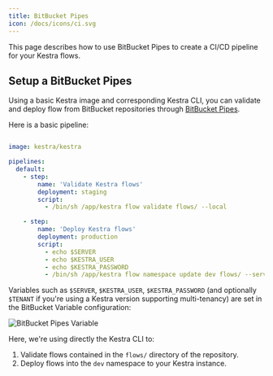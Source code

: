 ```yaml
---
title: BitBucket Pipes
icon: /docs/icons/ci.svg
---
```


This page describes how to use BitBucket Pipes to create a CI/CD pipeline for your Kestra flows.

## Setup a BitBucket Pipes

Using a basic Kestra image and corresponding Kestra CLI, you can validate and deploy flow from BitBucket repositories through [BitBucket Pipes](https://support.atlassian.com/bitbucket-cloud/docs/configure-your-first-pipeline/).

Here is a basic pipeline:


```yaml

image: kestra/kestra

pipelines:
  default:
    - step:
        name: 'Validate Kestra flows'
        deployment: staging
        script:
          - /bin/sh /app/kestra flow validate flows/ --local

    - step:
        name: 'Deploy Kestra flows'
        deployment: production
        script:
          - echo $SERVER
          - echo $KESTRA_USER
          - echo $KESTRA_PASSWORD
          - /bin/sh /app/kestra flow namespace update dev flows/ --server=$SERVER --tenant=$TENANT --user=$KESTRA_USER:$KESTRA_PASSWORD
```

Variables such as `$SERVER`, `$KESTRA_USER`, `$KESTRA_PASSWORD` (and optionally `$TENANT` if you're using a Kestra version supporting multi-tenancy) are set in the BitBucket Variable configuration:

![BitBucket Pipes Variable](/docs/developer-guide/ci-cd/bitbucket_pipe_variable.png)

Here, we're using directly the Kestra CLI to:

1. Validate flows contained in the `flows/` directory of the repository.
2. Deploy flows into the `dev` namespace to your Kestra instance.

